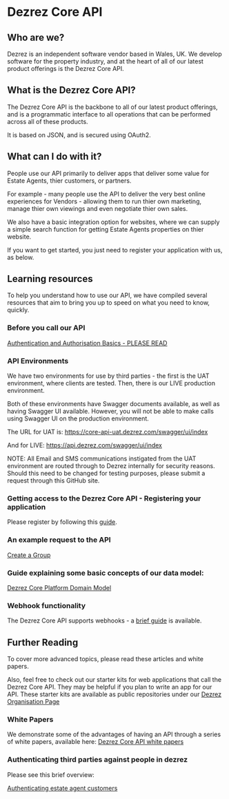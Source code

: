 # Dezrez Core API
## Who are we?
Dezrez is an independent software vendor based in Wales, UK.  We develop software for the property industry, and at the heart of all of our latest product offerings is the Dezrez Core API.

## What is the Dezrez Core API?
The Dezrez Core API is the backbone to all of our latest product offerings, and is a programmatic interface to all operations that can be performed across all of these products.

It is based on JSON, and is secured using OAuth2.

## What can I do with it?
People use our API primarily to deliver apps that deliver some value for Estate Agents, thier customers, or partners.

For example - many people use the API to deliver the very best online experiences for Vendors - allowing them to run thier own marketing, manage thier own viewings and even negotiate thier own sales.

We also have a basic integration option for websites, where we can supply a simple search function for getting Estate Agents properties on thier website.

If you want to get started, you just need to register your application with us, as below.
## Learning resources
To help you understand how to use our API, we have compiled several resources that aim to bring you up to speed on what you need to know, quickly.

### Before you call our API
[Authentication and Authorisation Basics - PLEASE READ](https://github.com/dezrez/DezrezCoreAPI/blob/master/AuthorisationBasics.md)

### API Environments
We have two environments for use by third parties - the first is the UAT environment, where clients are tested.  Then, there is our LIVE production environment.

Both of these environments have Swagger documents available, as well as having Swagger UI available.
However, you will not be able to make calls using Swagger UI on the production environment.

The URL for UAT is:
https://core-api-uat.dezrez.com/swagger/ui/index

And for LIVE:
https://api.dezrez.com/swagger/ui/index

NOTE: All Email and SMS communications instigated from the UAT environment are routed through to Dezrez internally for security reasons. Should this need to be changed for testing purposes, please submit a request through this GitHub site.

### Getting access to the Dezrez Core API - Registering your application
Please register by following this [guide](https://github.com/dezrez/DezrezCoreAPI/blob/master/HowToRegister.md#how-to-register-to-use-the-dezrez-core-api "Registering your application").

### An example request to the API
[Create a Group](https://github.com/dezrez/DezrezCoreAPI/blob/master/ExampleRequest.md) 

### Guide explaining some basic concepts of our data model:
[Dezrez Core Platform Domain Model](https://dezrezservices.sharepoint.com/:w:/r/sites/Development24/_layouts/15/Doc.aspx?sourcedoc=%7BB46758BE-C38B-4D82-ADC4-6AD9B67CD856%7D&file=DezrezCorePlatformDomainModel.docx&action=default&mobileredirect=true)

### Webhook functionality
The Dezrez Core API supports webhooks - a [brief guide](https://github.com/dezrez/DezrezCoreAPI/blob/master/webhooks.md) is available.

## Further Reading
To cover more advanced topics, please read these articles and white papers.

Also, feel free to check out our starter kits for web applications that call the Dezrez Core API.  They may be helpful if you plan to write an app for our API.  These starter kits are available as public repositories under our [Dezrez Organisation Page](https://github.com/dezrez)

### White Papers
We demonstrate some of the advantages of having an API through a series of white papers, available here:
[Dezrez Core API white papers](https://github.com/dezrez/DezrezCoreAPI/blob/master/WhitePapers.md)

### Authenticating third parties against people in dezrez
Please see this brief overview:

[Authenticating estate agent customers](https://github.com/dezrez/DezrezCoreAPI/blob/master/AuthenticatingThePublic.md)

